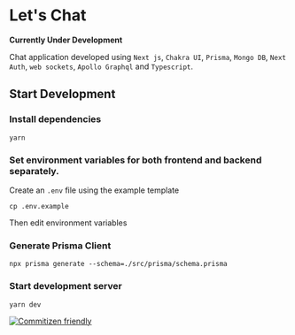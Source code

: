 # Let's Chat

**Currently Under Development**

Chat application developed using `Next js`, `Chakra UI`, `Prisma`, `Mongo DB`, `Next Auth`, `web sockets`, `Apollo Graphql` and `Typescript`.

## Start Development

### Install dependencies

```
yarn
```

### Set environment variables for both frontend and backend separately.

Create an `.env` file using the example template

```
cp .env.example
```

Then edit environment variables

### Generate Prisma Client

```
npx prisma generate --schema=./src/prisma/schema.prisma
```

### Start development server

```
yarn dev
```

[![Commitizen friendly](https://img.shields.io/badge/commitizen-friendly-brightgreen.svg)](http://commitizen.github.io/cz-cli/)
